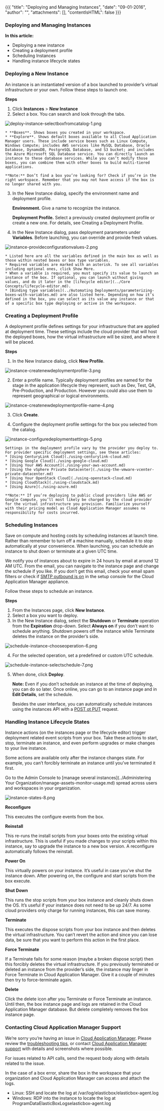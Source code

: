 {{{ "title": "Deploying and Managing Instances",
"date": "09-01-2016",
"author": "",
"attachments": [],
"contentIsHTML": false
}}}

### Deploying and Managing Instances

**In this article:**

* Deploying a new instance
* Creating a deployment profile
* Scheduling Instances
* Handling instance lifecycle states

### Deploying a New Instance

An instance is an instantiated version of a box launched to provider’s virtual infrastructure or your own. Follow these steps to launch one.

**Steps**
1. Click **Instances** > **New Instance**
2. Select a box. You can search and look through the tabs.

  ![deploy-instance-selectboxfromcatalog-1.png](../../images/cloud-application-manager/deploy-instance-selectboxfromcatalog-1.png)

    * **Boxes**. Shows boxes you created in your workspace.
    * **Explore**. Shows default boxes available to all Cloud Application Manager users. These include service boxes such as Linux Compute, Windows Compute; includes AWS services like MySQL Database, Oracle Database, DynamoDB, PostgreSQL Database, and S3 bucket; and includes the Azure Microsoft SQL Database service. You can directly launch an instance to these database services. While you can’t modify those boxes, you can combine them with other boxes to build multi-tiered applications.

    **Note:** Don’t find a box you’re looking for? Check if you’re in the right workspace. Remember that you may not have access if the box is no longer shared with you.

3. In the New Instance dialog, specify the environment name and deployment profile.

   **Environment.** Give a name to recognize the instance.

   **Deployment Profile.** Select a previously created deployment profile or create a new one. For details, see Creating a Deployment Profile.

4. In the New Instance dialog, pass deployment parameters under **Variables**. Before launching, you can override and provide fresh values.

  ![instance-provideconfigurationvalues-2.png](../../images/cloud-application-manager/instance-provideconfigurationvalues-2.png)

    * Listed here are all the variables defined in the main box as well as those within nested boxes or box type variables.
    * Required variables are marked with an asterisk. To see all variables including optional ones, click Show More.
    * When a variable is required, you must specify its value to launch an instance of the box. If optional, you can launch without giving values, and do it later in the [lifecycle editor](../Core Concepts/lifecycle-editor.md).
    * [Binding type variables](../Automating Deployments/parameterizing-boxes-with-variables.md) are also listed here. Depending on how it’s defined in the box, you can select as its value any instance or that of a specific box type deploying or active in the workspace.

### Creating a Deployment Profile

A deployment profile defines settings for your infrastructure that are applied at deployment time. These settings include the cloud provider that will host the deployed boxes, how the virtual infrastructure will be sized, and where it will be placed.

**Steps**

1. In the New Instance dialog, click **New Profile**.

  ![instance-createnewdeploymentprofile-3.png](../../images/cloud-application-manager/instance-createnewdeploymentprofile-3.png)

2. Enter a profile name. Typically deployment profiles are named for the stage in the application lifecycle they represent, such as Dev, Test, QA, Pre-Production, and Production. However you could also use them to represent geographical or logical environments.

  ![instance-createnewdeploymentprofile-name-4.png](../../images/cloud-application-manager/instance-createnewdeploymentprofile-name-4.png)

3. Click **Create**.

4. Configure the deployment profile settings for the box you selected from the catalog.

  ![instance-configuredeploymentsettings-5.png](../../images/cloud-application-manager/instance-configuredeploymentsettings-5.png)

    Settings in the deployment profile vary by the provider you deploy to. For provider specific deployment settings, see these articles:
    * [Using CenturyLink Cloud](./using-centurylink-cloud.md)
    * [Using Google Cloud](./using-google-cloud.md)
    * [Using Your AWS Account](./using-your-aws-account.md)
    * [Using the vSphere Private Datacenter](./using-the-vmware-vcenter-private-datacenter.md)
    * [Using Your OpenStack Cloud](./using-openstack-cloud.md)
    * [Using CloudStack](./using-cloudstack.md)
    * [Using Azure](./using-azure.md)

    **Note:** If you’re deploying to public cloud providers like AWS or Google Compute, you’ll most likely be charged by the cloud provider for the virtual infrastructure you provision. Familiarize yourself with their pricing model as Cloud Application Manager assumes no responsibility for costs incurred.

### Scheduling Instances

Save on compute and hosting costs by scheduling instances at launch time. Rather than remember to turn off a machine manually, schedule it to stop automatically at your convenience. When launching, you can schedule an instance to shut down or terminate at a given UTC time.

We notify you of instances about to expire in 24 hours by email at around 12 AM UTC. From the email, you can navigate to the instance page and change the schedule if you like. If you don’t get this email, check your email spam filters or check if [SMTP outbound is on](../Appliance/appliance-initialsetup.md) in the setup console for the Cloud Application Manager appliance.

Follow these steps to schedule an instance.

**Steps**
1. From the Instances page, click **New Instance**.
2. Select a box you want to deploy.
3. In the New Instance dialog, select the **Shutdown** or **Terminate** operation from the **Expiration** drop-down.
Select **Always on** if you don’t want to schedule anything. Shutdown powers off the instance while Terminate deletes the instance on the provider’s side.

  ![schedule-instance-chooseoperation-6.png](../../images/cloud-application-manager/schedule-instance-chooseoperation-6.png)

4. For the selected operation, set a predefined or custom UTC schedule.

  ![schedule-instance-selectschedule-7.png](../../images/cloud-application-manager/schedule-instance-selectschedule-7.png)

5. When done, click **Deploy**.

    **Note:** Even if you don’t schedule an instance at the time of deploying, you can do so later. Once online, you can go to an instance page and in **Edit Details**, set the schedule.

    Besides the user interface, you can automatically schedule instances using the instances API with a [POST ot PUT](../API/instances-api.md) request.

### Handling Instance Lifecycle States

Instance actions (on the instances page or the lifecycle editor) trigger deployment related event scripts from your box. Take these actions to start, stop, terminate an instance, and even perform upgrades or make changes to your live instance.

Some actions are available only after the instance changes state. For example, you can’t forcibly terminate an instance until you’ve terminated it first.

Go to the Admin Console to [manage several instances](../Administering Your Organization/manage-assets-monitor-usage.md) spread across users and workspaces in your organization.

  ![instance-states-8.png](../../images/cloud-application-manager/instance-states-8.png)

**Reconfigure**

This executes the configure events from the box.

**Reinstall**

This re-runs the install scripts from your boxes onto the existing virtual infrastructure. This is useful if you made changes to your scripts within this instance, say to upgrade the instance to a new box version. A reconfigure automatically follows the reinstall.

**Power On**

This virtually powers on your instance. It’s useful in case you’ve shut the instance down. After powering on, the configure and start scripts from the box execute.

**Shut Down**

This runs the stop scripts from your box instance and cleanly shuts down the OS. It’s useful if your instance does not need to be up 24/7. As some cloud providers only charge for running instances, this can save money.

**Terminate**

This executes the dispose scripts from your box instance and then deletes the virtual infrastructure. You can’t revert the action and since you can lose data, be sure that you want to perform this action in the first place.

**Force Terminate**

If a Terminate fails for some reason (maybe a broken dispose script) then this forcibly deletes the virtual infrastructure. If you previously terminated or deleted an instance from the provider’s side, the instance may linger in Force Terminate in Cloud Application Manager. Give it a couple of minutes then try to force-terminate again.

**Delete**

Click the delete icon after you Terminate or Force Terminate an instance. Until then, the box instance page and logs are retained in the Cloud Application Manager database. But delete completely removes the box instance page.

### Contacting Cloud Application Manager Support

We’re sorry you’re having an issue in [Cloud Application Manager](https://www.ctl.io/cloud-application-manager/). Please review the [troubleshooting tips](../Troubleshooting/troubleshooting-tips.md), or contact [Cloud Application Manager support](mailto:cloudsupport@centurylink.com) with details and screenshots where possible.

For issues related to API calls, send the request body along with details related to the issue.

In the case of a box error, share the box in the workspace that your organization and Cloud Application Manager can access and attach the logs.
* Linux: SSH and locate the log at /var/log/elasticbox/elasticbox-agent.log
* Windows: RDP into the instance to locate the log at ProgramDataElasticBoxLogselasticbox-agent.log
